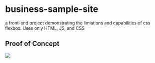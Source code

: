 # business-sample-site
a front-end project demonstrating the limiations and capabilities of css flexbox. Uses only HTML, JS, and CSS


## Proof of Concept 
![](875FF9BC-EB61-4A77-A176-FE10CFC588AF.gif)
